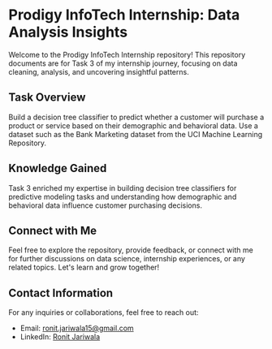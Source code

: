 # Prodigy InfoTech Internship: Data Analysis Insights

Welcome to the Prodigy InfoTech Internship repository! This repository documents are for Task 3 of my internship journey, focusing on data cleaning, analysis, and uncovering insightful patterns.

## Task Overview

Build a decision tree classifier to predict whether a customer will purchase a product or service based on their demographic and behavioral data. Use a dataset such as the Bank Marketing dataset from the UCI Machine Learning Repository.

## Knowledge Gained

Task 3 enriched my expertise in building decision tree classifiers for predictive modeling tasks and understanding how demographic and behavioral data influence customer purchasing decisions.

## Connect with Me

Feel free to explore the repository, provide feedback, or connect with me for further discussions on data science, internship experiences, or any related topics. Let's learn and grow together!

## Contact Information

For any inquiries or collaborations, feel free to reach out:

- Email: [ronit.jariwala15@gmail.com](mailto:ronit.jariwala15@gmail.com)
- LinkedIn: [Ronit Jariwala](https://www.linkedin.com/in/ronit-jariwala-120817288/?originalSubdomain=in)

